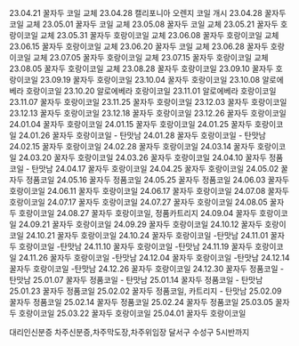 
23.04.21 꿀자두 코일 교체
23.04.28 캘리포니아 오렌지 코일 개시
23.04.28 꿀자두 코일 교체
23.05.01 꿀자두 코일 교체
23.05.08 꿀자두 코일 교체
23.05.21 꿀자두 호랑이코일 교체
23.05.31 꿀자두 호랑이코일 교체
23.06.08 꿀자두 호랑이코일 교체
23.06.15 꿀자두 호랑이코일 교체
23.06.20 꿀자두 코일 교체
23.06.28 꿀자두 호랑이코일 교체
23.07.05 꿀자두 호랑이코일 교체
23.07.15 꿀자두 호랑이코일 교체
23.08.05 꿀자두 호랑이코일 교체
23.08.28 꿀자두 호랑이코일
23.09.10 꿀자두 호랑이코일
23.09.19 꿀자두 호랑이코일
23.10.04 꿀자두 호랑이코일
23.10.08 알로에베라 호랑이코일
23.10.20 알로에베라 호랑이코일
23.11.01 알로에베라 호랑이코일
23.11.07 꿀자두 호랑이코일
23.11.25 꿀자두 호랑이코일
23.12.03 꿀자두 호랑이코일
23.12.13 꿀자두 호랑이코일
23.12.18 꿀자두 호랑이코일
23.12.26 꿀자두 호랑이코일
24.01.04 꿀자두 호랑이코일
24.01.15 꿀자두 호랑이코일
24.01.25 꿀자두 호랑이코일
24.01.26 꿀자두 호랑이코일 - 탄맛남
24.01.28 꿀자두 호랑이코일 - 탄맛남
24.02.15 꿀자두 호랑이코일
24.02.28 꿀자두 호랑이코일
24.03.14 꿀자두 호랑이코일
24.03.20 꿀자두 호랑이코일
24.03.26 꿀자두 호랑이코일
24.04.10 꿀자두 정품코일 - 탄맛남
24.04.17 꿀자두 호랑이코일 
24.04.25 꿀자두 호랑이코일
24.05.02 꿀자두 정품코일
24.05.16 꿀자두 정품코일
24.05.25 꿀자두 정품코일
24.06.03 꿀자두 호랑이코일
24.06.11 꿀자두 호랑이코일
24.06.17 꿀자두 호랑이코일
24.07.08 꿀자두 호랑이코일
24.07.17 꿀자두 호랑이코일
24.07.27 꿀자두 호랑이코일
24.08.05 꿀자두 호랑이코일
24.08.27 꿀자두 호랑이코일, 정품카트리지
24.09.04 꿀자두 호랑이코일
24.09.21 꿀자두 호랑이코일
24.09.29 꿀자두 호랑이코일
24.10.12 꿀자두 호랑이코일
24.10.21 꿀자두 호랑이코일
24.10.24 꿀자두 호랑이코일 -탄맛남
24.11.01 꿀자두 호랑이코일 -탄맛남
24.11.10 꿀자두 호랑이코일 -탄맛남
24.11.19 꿀자두 호랑이코일
24.11.26 꿀자두 호랑이코일 -탄맛남
24.12.04 꿀자두 호랑이코일 -탄맛남
24.12.14 꿀자두 호랑이코일 -탄맛남
24.12.26 꿀자두 호랑이코일
24.12.30 꿀자두 정품코일 - 탄맛남
25.01.07 꿀자두 정품코일 - 탄맛남
25.01.14 꿀자두 정품코일 - 탄맛남
25.01.23 꿀자두 정품코일
25.02.02 꿀자두 정품코일, 카트리지 - 탄맛남
25.02.09 꿀자두 정품코일
25.02.14 꿀자두 정품코일
25.02.24 꿀자두 정품코일
25.03.05 꿀자두 호랑이코일
25.03.22 꿀자두 호랑이코일
25.04.01 꿀자두 호랑이코일

대리인신분증
차주신분증,차주막도장,차주위임장 달서구 수성구 5시반까지